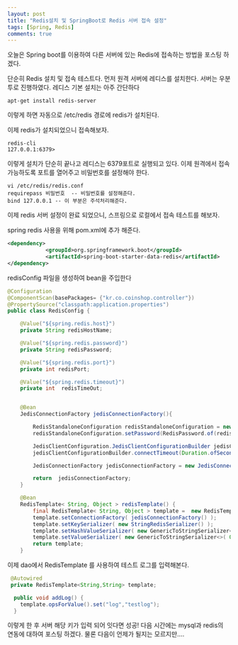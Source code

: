```yaml
---
layout: post
title: "Redis설치 및 SpringBoot로 Redis 서버 접속 설정"
tags: [Spring, Redis]
comments: true
---
```


오늘은 Spring boot를 이용하여 다른 서버에 있는 Redis에 접속하는 방법을 포스팅 하겠다.

단순히 Redis 설치 및 접속 테스트다. 먼저 원격 서버에 레디스를 설치한다.
서버는 우분투로 진행하였다. 레디스 기본 설치는 아주 간단하다


```shell
apt-get install redis-server
```
이렇게 하면 자동으로 /etc/redis 경로에 redis가 설치된다.

이제 redis가 설치되었으니 접속해보자.
```shell
redis-cli
127.0.0.1:6379>
```
이렇게 설치가 단순히 끝나고 레디스는 6379포트로 실행되고 있다.
이제 원격에서 접속 가능하도록 포트를 열어주고 비밀번호를 설정해야 한다.

```shell
vi /etc/redis/redis.conf
requirepass 비밀번호  -- 비밀번호를 설정해준다.
bind 127.0.0.1 -- 이 부분은 주석처리해준다.
```

이제 redis 서버 설정이 완료 되었으니, 스프링으로 로컬에서 접속 테스트를 해보자.

spring redis 사용을 위해 pom.xml에 추가 해준다.
```xml
<dependency>
            <groupId>org.springframework.boot</groupId>
            <artifactId>spring-boot-starter-data-redis</artifactId>
</dependency>
```

redisConfig 파일을 생성하여 bean을 주입한다
```java
@Configuration
@ComponentScan(basePackages= {"kr.co.coinshop.controller"})
@PropertySource("classpath:application.properties")
public class RedisConfig {

    @Value("${spring.redis.host}")
    private String redisHostName;

    @Value("${spring.redis.password}")
    private String redisPassword;

    @Value("${spring.redis.port}")
    private int redisPort;

    @Value("${spring.redis.timeout}")
    private int  redisTimeOut;


    @Bean
    JedisConnectionFactory jedisConnectionFactory(){

        RedisStandaloneConfiguration redisStandaloneConfiguration = new RedisStandaloneConfiguration(redisHostName,redisPort);
        redisStandaloneConfiguration.setPassword(RedisPassword.of(redisPassword));

        JedisClientConfiguration.JedisClientConfigurationBuilder jedisClientConfigurationBuilder = JedisClientConfiguration.builder();
        jedisClientConfigurationBuilder.connectTimeout(Duration.ofSeconds(redisTimeOut));

        JedisConnectionFactory jedisConnectionFactory = new JedisConnectionFactory(redisStandaloneConfiguration, jedisClientConfigurationBuilder.build());

        return  jedisConnectionFactory;
    }

    @Bean
    RedisTemplate< String, Object > redisTemplate() {
        final RedisTemplate< String, Object > template =  new RedisTemplate<>();
        template.setConnectionFactory( jedisConnectionFactory() );
        template.setKeySerializer( new StringRedisSerializer() );
        template.setHashValueSerializer( new GenericToStringSerializer<>( Object.class ) );
        template.setValueSerializer( new GenericToStringSerializer<>( Object.class ) );
        return template;
    }

```

이제 dao에서 RedisTemplate 를 사용하여 테스트 로그를 입력해본다.
```java
 @Autowired
 private RedisTemplate<String,String> template;

  public void addLog() {
    template.opsForValue().set("log","testlog");
  }
```

이렇게 한 후 서버 해당 키가 입력 되어 잇다면 성공!
다음 시간에는 mysql과 redis의 연동에 대하여 포스팅 하겠다.
물론 다음이 언제가 될지는 모르지만....

